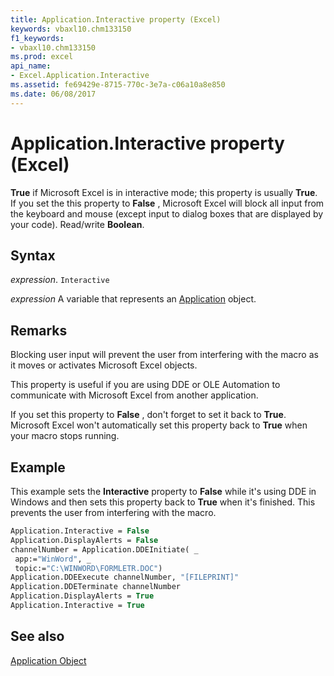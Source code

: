 ```yaml
---
title: Application.Interactive property (Excel)
keywords: vbaxl10.chm133150
f1_keywords:
- vbaxl10.chm133150
ms.prod: excel
api_name:
- Excel.Application.Interactive
ms.assetid: fe69429e-8715-770c-3e7a-c06a10a8e850
ms.date: 06/08/2017
---
```



# Application.Interactive property (Excel)

 **True** if Microsoft Excel is in interactive mode; this property is usually **True**. If you set the this property to **False** , Microsoft Excel will block all input from the keyboard and mouse (except input to dialog boxes that are displayed by your code). Read/write **Boolean**.


## Syntax

_expression_. `Interactive`

_expression_ A variable that represents an [Application](Excel.Application-graph-property.md) object.


## Remarks

Blocking user input will prevent the user from interfering with the macro as it moves or activates Microsoft Excel objects.

This property is useful if you are using DDE or OLE Automation to communicate with Microsoft Excel from another application.

If you set this property to  **False** , don't forget to set it back to **True**. Microsoft Excel won't automatically set this property back to **True** when your macro stops running.


## Example

This example sets the  **Interactive** property to **False** while it's using DDE in Windows and then sets this property back to **True** when it's finished. This prevents the user from interfering with the macro.


```vb
Application.Interactive = False 
Application.DisplayAlerts = False 
channelNumber = Application.DDEInitiate( _ 
 app:="WinWord", _ 
 topic:="C:\WINWORD\FORMLETR.DOC") 
Application.DDEExecute channelNumber, "[FILEPRINT]" 
Application.DDETerminate channelNumber 
Application.DisplayAlerts = True 
Application.Interactive = True
```


## See also


[Application Object](Excel.Application(object).md)

